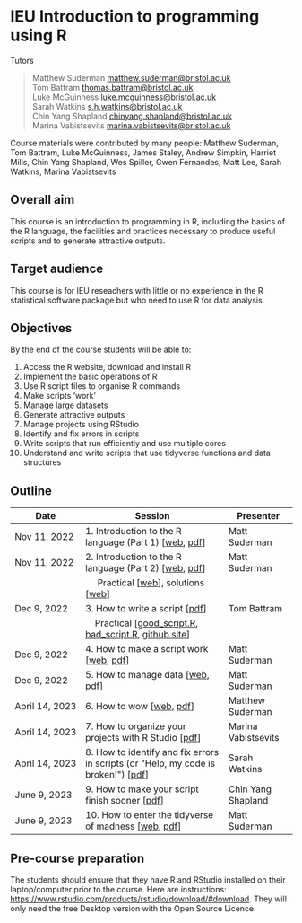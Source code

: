 # IEU Introduction to programming using R

Tutors 

> Matthew Suderman matthew.suderman@bristol.ac.uk<br>
> Tom Battram thomas.battram@bristol.ac.uk<br>
> Luke McGuinness luke.mcguinness@bristol.ac.uk<br>
> Sarah Watkins s.h.watkins@bristol.ac.uk<br>
> Chin Yang Shapland chinyang.shapland@bristol.ac.uk<br>
> Marina Vabistsevits marina.vabistsevits@bristol.ac.uk

Course materials were contributed by many people:
Matthew Suderman, Tom Battram, Luke McGuinness, James Staley, Andrew Simpkin, Harriet Mills, Chin Yang Shapland, Wes Spiller, Gwen Fernandes, Matt Lee, Sarah Watkins, Marina Vabistsevits

## Overall aim

This course is an introduction to programming in R, including the basics of the R language, the facilities and practices necessary to produce useful scripts and to generate attractive outputs.

## Target audience
This course is for IEU reseachers with little or no experience in the R statistical software package but who need to use R for data analysis.

## Objectives
By the end of the course students will be able to:

1.	Access the R website, download and install R
2.	Implement the basic operations of R
3.	Use R script files to organise R commands
4.	Make scripts ‘work’
5.	Manage large datasets
6.	Generate attractive outputs 
7. Manage projects using RStudio
8. Identify and fix errors in scripts 
9. Write scripts that run efficiently and use multiple cores
10. Understand and write scripts that use tidyverse functions and data structures

## Outline

|Date|Session |Presenter|
|--------|--------|-------|
|Nov 11, 2022|1.	Introduction to the R language (Part 1) [[web](https://perishky.github.io/r/introduction/slides.html), [pdf](introduction/introduction.pdf?raw=1)] |Matt Suderman|
|Nov 11, 2022|2.	Introduction to the R language (Part 2) [[web](https://perishky.github.io/r/introduction/slides.html#111), [pdf](introduction/introduction.pdf?raw=1)] |Matt Suderman|
|| &nbsp;&nbsp;&nbsp;&nbsp; Practical [[web](introduction/practical.html)], solutions [[web](introduction/solutions.html)] ||	
|Dec 9, 2022|3.	How to write a script [[pdf](how-to-write-a-script/how-to-write-a-script.pdf?raw=1)]    |Tom Battram|
|| &nbsp;&nbsp;&nbsp;&nbsp;Practical [[good_script.R](how-to-write-a-script/good_script.R?raw=1), [bad_script.R](how-to-write-a-script/bad_script.R?raw=1), [github site](https://github.com/thomasbattram/how_to_write_a_script)]	   ||
|Dec 9, 2022|4.	How to make a script work [[web](https://perishky.github.io/r/making-scripts-work/slides.html), [pdf](how-to-make-scripts-work/how-to-make-scripts-work.pdf?raw=1)]	|Matt Suderman|
|Dec 9, 2022|5.	How to manage data [[web](https://perishky.github.io/r/managing-data/slides.html), [pdf](how-to-manage-data/how-to-manage-data.pdf?raw=1)] 	       |Matt Suderman|
|April 14, 2023|6.	How to wow [[web](https://mcguinlu.github.io/slides/intro-to-r-phd/index.html), [pdf](how-to-wow/How_to_wow_with_R.pdf?raw=1)] |Matthew Suderman|
|April&nbsp;14,&nbsp;2023|7. How to organize your projects with R Studio [[pdf](https://github.com/MRCIEU/introduction-to-r/blob/main/how-to-organise-your-projects-with-rstudio/how-to-organise-your-projects-with-rstudio.pdf?raw=1)]|Marina Vabistsevits|
|April 14, 2023|8. How to identify and fix errors in scripts (or "Help, my code is broken!") [[pdf](https://github.com/MRCIEU/introduction-to-r/blob/main/help-my-code-is-broken/intro_to_r_pt2_broken_code.pdf?raw=1)]|Sarah Watkins|
|June 9, 2023|9. How to make your script finish sooner [[pdf](https://github.com/MRCIEU/introduction-to-r/blob/main/How-to-make-your-script-finish-sooner/efficient_script_CYS_2022.pdf?raw=1)]|Chin Yang Shapland|
|June 9, 2023|10. How to enter the tidyverse of madness [[web](https://perishky.github.io/r/enter-the-tidyverse/slides.html), [pdf](https://github.com/MRCIEU/introduction-to-r/blob/main/how-to-enter-the-tidyverse-of-madness/how-to-enter-the-tidyverse-of-madness.pdf?raw=1)]|Matt Suderman|

## Pre-course preparation 

The students should ensure that they have R and RStudio installed on their laptop/computer prior to the course.  Here are instructions: https://www.rstudio.com/products/rstudio/download/#download.  They will only need the free Desktop version with the Open Source Licence.


